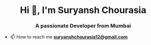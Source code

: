 <h1 align="center">Hi 👋, I'm Suryansh Chourasia</h1>
<h3 align="center">A passionate Developer from Mumbai</h3>


- 📫 How to reach me **suryanshchourasia12@gmail.com**


